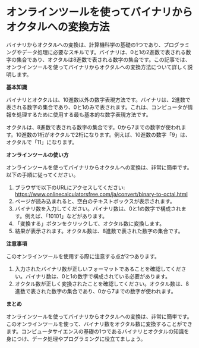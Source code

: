オンラインツールを使ってバイナリからオクタルへの変換方法
============================

バイナリからオクタルへの変換は、計算機科学の基礎の1つであり、プログラミングやデータ処理に必要なスキルです。バイナリは、0と1の2進数で表される数字の集合であり、オクタルは8進数で表される数字の集合です。この記事では、オンラインツールを使ってバイナリからオクタルへの変換方法について詳しく説明します。

**基本知識**

バイナリとオクタルは、10進数以外の数字表現方法です。バイナリは、2進数で表される数字の集合であり、0と1のみで表されます。これは、コンピュータが情報を処理するために使用する最も基本的な数字表現方法です。

オクタルは、8進数で表される数字の集合です。0から7までの数字が使われます。10進数の1桁がオクタルで2桁になります。例えば、10進数の数字「9」は、オクタルで「11」になります。

**オンラインツールの使い方**

オンラインツールを使ってバイナリからオクタルへの変換は、非常に簡単です。以下の手順に従ってください。

1. ブラウザで以下のURLにアクセスしてください: <https://www.onlinecalculatorsfree.com/ja/convert/binary-to-octal.html>
2. ページが読み込まれると、空白のテキストボックスが表示されます。
3. バイナリ数を入力してください。バイナリ数は、0と1の数字で構成されます。例えば、「10101」などがあります。
4. 「変換する」ボタンをクリックして、オクタル数に変換します。
5. 結果が表示されます。オクタル数は、8進数で表された数字の集合です。

**注意事項**

このオンラインツールを使用する際に注意する点が2つあります。

1. 入力されたバイナリ数が正しいフォーマットであることを確認してください。バイナリ数は、0と1の数字で構成されている必要があります。
2. オクタル数が正しく変換されたことを確認してください。オクタル数は、8進数で表された数字の集合であり、0から7までの数字が使われます。

**まとめ**

オンラインツールを使ってバイナリからオクタルへの変換は、非常に簡単です。このオンラインツールを使って、バイナリ数をオクタル数に変換することができます。コンピュータサイエンスの基礎の1つであるバイナリとオクタルの知識を身につけ、データ処理やプログラミングに役立てましょう。